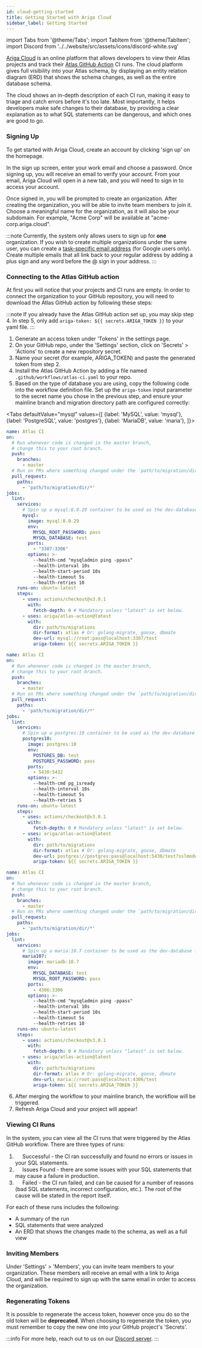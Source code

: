 ```yaml
---
id: cloud-getting-started
title: Getting Started with Ariga Cloud
sidebar_label: Getting Started
---
```

import Tabs from '@theme/Tabs';
import TabItem from '@theme/TabItem';
import Discord from '../../website/src/assets/icons/discord-white.svg'

[Ariga Cloud](https://ariga.cloud) is an online platform that allows developers to view their Atlas projects and track
their [Atlas GitHub Action](/integrations/github-actions) CI runs. The cloud platform gives full visibility into your
Atlas schema, by displaying an entity relation diagram (ERD) that shows the schema changes, as well as the entire
database schema.

The cloud shows an in-depth description of each CI run, making it easy to triage and catch errors before it's too late.
Most importantly, it helps developers make safe changes to their database, by providing a clear explanation as to what
SQL statements can be dangerous, and which ones are good to go.

### Signing Up

To get started with Ariga Cloud, create an account by clicking 'sign up' on the homepage.

<!-- ![home-page]() -->

In the sign up screen, enter your work email and choose a password. Once signing up, you will receive an
email to verify your account. From your email, Ariga Cloud will open in a new tab, and you will need to sign in to
access your account.

Once signed in, you will be prompted to create an organization. After creating the organization, you will be able
to invite team members to join it. Choose a meaningful name for the organization, as it will also be your subdomain.
For example, "Acme Corp" will be available at "acme-corp.ariga.cloud".

:::note
Currently, the system only allows users to sign up for **one** organization. If you wish to create multiple
organizations under the same user, you can create a [task-specific email address](https://support.google.com/a/users/answer/9308648?hl=en)
(for Google users only). Create multiple emails that all link back to your regular address by adding a plus sign and
any word before the @ sign in your address.
:::

### Connecting to the Atlas GitHub action
At first you will notice that your projects and CI runs are empty. In order to connect the organization
to your GitHub repository, you will need to download the Atlas GitHub action by following these steps:

:::note
If you already have the Atlas GitHub action set up, you may skip step 4. In step 5, only add
`ariga-token: ${{ secrets.ARIGA_TOKEN }}` to your yaml file.
:::

1. Generate an access token under 'Tokens' in the settings page.
2. On your GitHub repo, under the 'Settings' section, click on 'Secrets' > 'Actions' to create a new repository secret.
3. Name your secret (for example, ARIGA_TOKEN) and paste the generated token from step 2.
4. Install the Atlas GitHub Action by adding a file named `.github/workflows/atlas-ci.yaml` to your repo.
5. Based on the type of database you are using, copy the following code into the workflow definition file. Set up
the `ariga-token` input parameter to the secret name you chose in the previous step, and ensure your
mainline branch and migration directory path are configured correctly:

<Tabs
defaultValue="mysql"
values={[
{label: 'MySQL', value: 'mysql'},
{label: 'PostgreSQL', value: 'postgres'},
{label: 'MariaDB', value: 'maria'},
]}>
<TabItem value="mysql">

```yaml {7,11,36,39}
name: Atlas CI
on:
  # Run whenever code is changed in the master branch,
  # change this to your root branch.
  push:
    branches:
      - master
  # Run on PRs where something changed under the `path/to/migration/dir/` directory.
  pull_request:
    paths:
      - 'path/to/migration/dir/*'
jobs:
  lint:
    services:
      # Spin up a mysql:8.0.29 container to be used as the dev-database for analysis.
      mysql:
        image: mysql:8.0.29
        env:
          MYSQL_ROOT_PASSWORD: pass
          MYSQL_DATABASE: test
        ports:
          - "3307:3306"
        options: >-
          --health-cmd "mysqladmin ping -ppass"
          --health-interval 10s
          --health-start-period 10s
          --health-timeout 5s
          --health-retries 10
    runs-on: ubuntu-latest
    steps:
      - uses: actions/checkout@v3.0.1
        with:
          fetch-depth: 0 # Mandatory unless "latest" is set below.
      - uses: ariga/atlas-action@latest
        with:
          dir: path/to/migrations
          dir-format: atlas # Or: golang-migrate, goose, dbmate
          dev-url: mysql://root:pass@localhost:3307/test
          ariga-token: ${{ secrets.ARIGA_TOKEN }}
```

</TabItem>
<TabItem value="postgres">

```yaml {7,11,35,38}
name: Atlas CI
on:
  # Run whenever code is changed in the master branch,
  # change this to your root branch.
  push:
    branches:
      - master
  # Run on PRs where something changed under the `path/to/migration/dir/` directory.
  pull_request:
    paths:
      - 'path/to/migration/dir/*'
jobs:
  lint:
    services:
      # Spin up a postgres:10 container to be used as the dev-database for analysis.
      postgres10:
        image: postgres:10
        env:
          POSTGRES_DB: test
          POSTGRES_PASSWORD: pass
        ports:
          - 5430:5432
        options: >-
          --health-cmd pg_isready
          --health-interval 10s
          --health-timeout 5s
          --health-retries 5
    runs-on: ubuntu-latest
    steps:
      - uses: actions/checkout@v3.0.1
        with:
          fetch-depth: 0 # Mandatory unless "latest" is set below.
      - uses: ariga/atlas-action@latest
        with:
          dir: path/to/migrations
          dir-format: atlas # Or: golang-migrate, goose, dbmate
          dev-url: postgres://postgres:pass@localhost:5430/test?sslmode=disable
          ariga-token: ${{ secrets.ARIGA_TOKEN }}
```

</TabItem>
<TabItem value="maria">

```yaml {7,11,36,39}
name: Atlas CI
on:
  # Run whenever code is changed in the master branch,
  # change this to your root branch.
  push:
    branches:
      - master
  # Run on PRs where something changed under the `path/to/migration/dir/` directory.
  pull_request:
    paths:
      - 'path/to/migration/dir/*'
jobs:
  lint:
    services:
      # Spin up a maria:10.7 container to be used as the dev-database for analysis.
      maria107:
        image: mariadb:10.7
        env:
          MYSQL_DATABASE: test
          MYSQL_ROOT_PASSWORD: pass
        ports:
          - 4306:3306
        options: >-
          --health-cmd "mysqladmin ping -ppass"
          --health-interval 10s
          --health-start-period 10s
          --health-timeout 5s
          --health-retries 10
    runs-on: ubuntu-latest
    steps:
      - uses: actions/checkout@v3.0.1
        with:
          fetch-depth: 0 # Mandatory unless "latest" is set below.
      - uses: ariga/atlas-action@latest
        with:
          dir: path/to/migrations
          dir-format: atlas # Or: golang-migrate, goose, dbmate
          dev-url: maria://root:pass@localhost:4306/test
          ariga-token: ${{ secrets.ARIGA_TOKEN }}
```
</TabItem>

</Tabs>

6. After merging the workflow to your mainline branch, the workflow will be triggered.
7. Refresh Ariga Cloud and your project will appear!

### Viewing CI Runs
In the system, you can view all the CI runs that were triggered by the Atlas GitHub workflow.
There are three types of runs:
1. <img src="https://release.ariga.io/images/assets/success.svg" width="15" /> Successful - the CI ran successfully and found no errors or issues in your SQL statements.
2. <img src="https://release.ariga.io/images/assets/warning.svg" width="15" /> Issues Found - there are some issues with your SQL statements that may cause a failure in production.
3. <img src="https://release.ariga.io/images/assets/error.svg" width="15" /> Failed - the CI run failed, and can be caused for a number of reasons (bad SQL statements, incorrect configuration,
etc.). The root of the cause will be stated in the report itself.

For each of these runs includes the following:
- A summary of the run
- SQL statements that were analyzed
- An ERD that shows the changes made to the schema, as well as a full view

### Inviting Members
Under 'Settings' > 'Members', you can invite team members to your organization.
These members will receive an email with a link to Ariga Cloud, and will be required to sign up with the same email
in order to access the organization.

### Regenerating Tokens
It is possible to regenerate the access token, however once you do so the old token will be **deprecated**.
When choosing to regenerate the token, you must remember to copy the new one into your GitHub project's 'Secrets'.

:::info
For more help, reach out to us on our [Discord server](https://discord.gg/zZ6sWVg6NT).
:::


